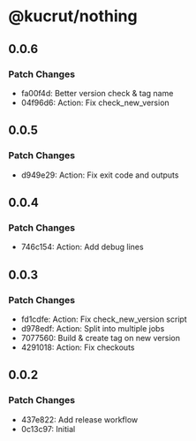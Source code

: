 # @kucrut/nothing

## 0.0.6

### Patch Changes

- fa00f4d: Better version check & tag name
- 04f96d6: Action: Fix check_new_version

## 0.0.5

### Patch Changes

- d949e29: Action: Fix exit code and outputs

## 0.0.4

### Patch Changes

- 746c154: Action: Add debug lines

## 0.0.3

### Patch Changes

- fd1cdfe: Action: Fix check_new_version script
- d978edf: Action: Split into multiple jobs
- 7077560: Build & create tag on new version
- 4291018: Action: Fix checkouts

## 0.0.2

### Patch Changes

- 437e822: Add release workflow
- 0c13c97: Initial
